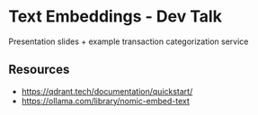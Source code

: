 # Text Embeddings - Dev Talk
Presentation slides + example transaction categorization service

## Resources
- https://qdrant.tech/documentation/quickstart/ 
- https://ollama.com/library/nomic-embed-text 